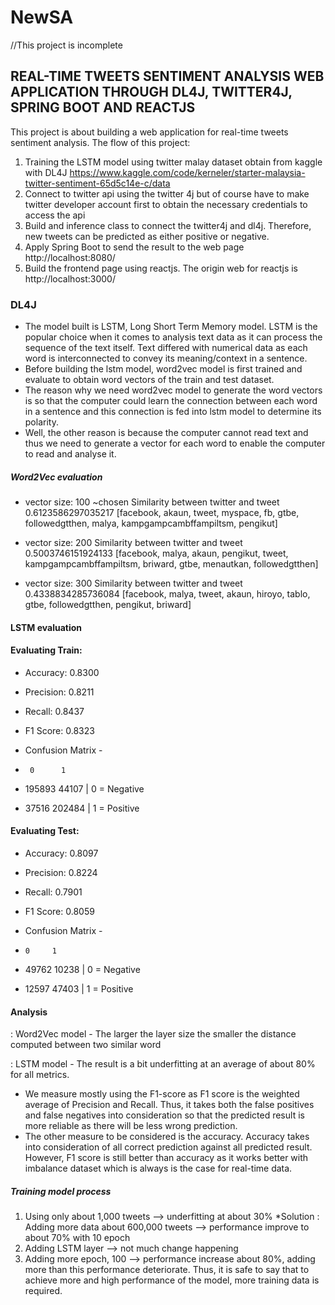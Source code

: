 # NewSA
//This project is incomplete

## REAL-TIME TWEETS SENTIMENT ANALYSIS WEB APPLICATION THROUGH DL4J, TWITTER4J, SPRING BOOT AND REACTJS
This project is about building a web application for real-time tweets sentiment analysis.
The flow of this project:
1. Training the LSTM model using twitter malay dataset obtain from kaggle with DL4J 
   https://www.kaggle.com/code/kerneler/starter-malaysia-twitter-sentiment-65d5c14e-c/data
2. Connect to twitter api using the twitter 4j but of course have to make twitter developer account first
   to obtain the necessary credentials to access the api
3. Build and inference class to connect the twitter4j and dl4j. Therefore, new tweets can be predicted as 
   either positive or negative.
4. Apply Spring Boot to send the result to the web page http://localhost:8080/
5. Build the frontend page using reactjs. The origin web for reactjs is http://localhost:3000/

### DL4J
- The model built is LSTM, Long Short Term Memory model. LSTM is the popular choice when it comes to 
analysis text data as it can process the sequence of the text itself. Text differed with numerical data
as each word is interconnected to convey its meaning/context in a sentence.
- Before building the lstm model, word2vec model is first trained and evaluate to obtain word vectors of the 
train and test dataset. 
- The reason why we need word2vec model to generate the word vectors is so that the computer could learn the 
connection between each word in a sentence and this connection is fed into lstm model to determine its polarity.
- Well, the other reason is because the computer cannot read text and thus we need to generate a vector for each 
word to enable the computer to read and analyse it.

##### Word2Vec evaluation
- vector size: 100 ~chosen
Similarity between twitter and tweet 0.6123586297035217
[facebook, akaun, tweet, myspace, fb, gtbe, followedgtthen, malya, kampgampcambffampiltsm, pengikut]

- vector size: 200
Similarity between twitter and tweet 0.5003746151924133
[facebook, malya, akaun, pengikut, tweet, kampgampcambffampiltsm, briward, gtbe, menautkan, followedgtthen]

- vector size: 300
Similarity between twitter and tweet 0.4338834285736084
[facebook, malya, tweet, akaun, hiroyo, tablo, gtbe, followedgtthen, pengikut, briward]

#### LSTM evaluation
#### Evaluating Train: 
- Accuracy:        0.8300
- Precision:       0.8211
- Recall:          0.8437
- F1 Score:        0.8323

- Confusion Matrix -
-      0      1
- 195893  44107 | 0 = Negative
-  37516 202484 | 1 = Positive


#### Evaluating Test: 
- Accuracy:        0.8097
- Precision:       0.8224
- Recall:          0.7901
- F1 Score:        0.8059

- Confusion Matrix -
-     0     1
- 49762 10238 | 0 = Negative
- 12597 47403 | 1 = Positive

#### Analysis
: Word2Vec model - The larger the layer size the smaller the distance computed between two similar word

: LSTM model - The result is a bit underfitting at an average of about 80% for all metrics. 
- We measure mostly using the F1-score as F1 score is the weighted average of Precision and Recall. 
  Thus, it takes both the false positives and false negatives into consideration so that the predicted 
  result is more reliable as there will be less wrong prediction.
- The other measure to be considered is the accuracy. Accuracy takes into consideration of all correct 
  prediction against all predicted result. However, F1 score is still better than accuracy as it works better
  with imbalance dataset which is always is the case for real-time data.

##### Training model process
1. Using only about 1,000 tweets --> underfitting at about 30%
   *Solution : Adding more data about 600,000 tweets --> performance improve to about 70% with 10 epoch
2. Adding LSTM layer --> not much change happening
3. Adding more epoch, 100 --> performance increase about 80%, adding more than this performance deteriorate.
Thus, it is safe to say that to achieve more and high performance of the model, more training data is required.

